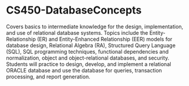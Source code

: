 # CS450-DatabaseConcepts

Covers basics to intermediate knowledge for the design, implementation, and use of relational database systems. Topics include the Entity-Relationship (ER) and Entity-Enhanced Relationship (EER) models for database design, Relational Algebra (RA), Structured Query Language (SQL), SQL programming techniques, functional dependencies and normalization, object and object-relational databases, and security. Students will practice to design, develop, and implement a relational ORACLE database and use the database for queries, transaction processing, and report generation.
